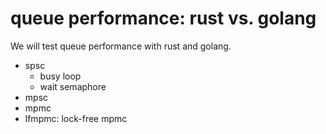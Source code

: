 # queue performance: rust vs. golang

We will test queue performance with rust and golang.

* spsc
  - busy loop
  - wait semaphore
* mpsc
* mpmc
* lfmpmc: lock-free mpmc
